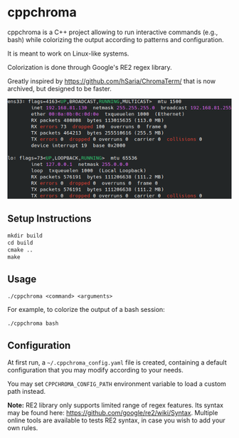 # cppchroma

cppchroma is a C++ project allowing to run interactive commands (e.g., bash) while colorizing the output according to patterns and configuration.

It is meant to work on Linux-like systems.

Colorization is done through Google's RE2 regex library.

Greatly inspired by https://github.com/hSaria/ChromaTerm/ that is now archived, but designed to be faster.

![Example of visualization](https://github.com/LouisDuVerdier/cppchroma/raw/main/docs/cppchroma_example.png "Example of visualization")

## Setup Instructions

```
mkdir build
cd build
cmake ..
make
```

## Usage

```
./cppchroma <command> <arguments>
```

For example, to colorize the output of a bash session:
```
./cppchroma bash
```

## Configuration

At first run, a `~/.cppchroma_config.yaml` file is created, containing a default configuration that you may modify according to your needs.

You may set `CPPCHROMA_CONFIG_PATH` environment variable to load a custom path instead.

**Note:** RE2 library only supports limited range of regex features. Its syntax may be found here: https://github.com/google/re2/wiki/Syntax. Multiple online tools are available to tests RE2 syntax, in case you wish to add your own rules.
